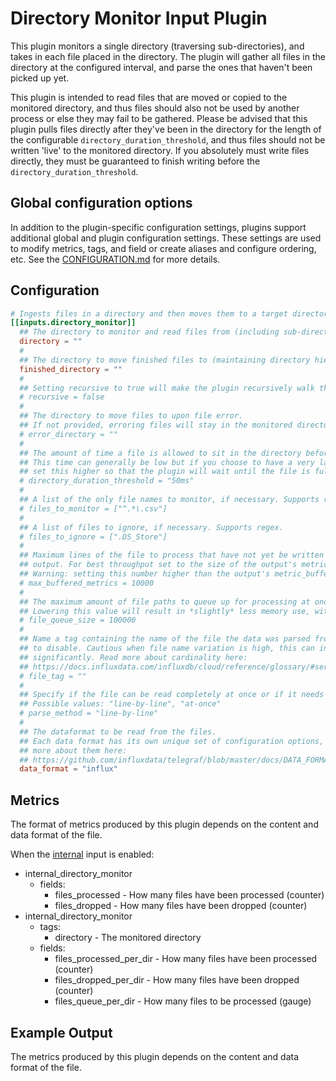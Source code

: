 # Directory Monitor Input Plugin

This plugin monitors a single directory (traversing sub-directories),
and takes in each file placed in the directory.  The plugin will gather all
files in the directory at the configured interval, and parse the ones that
haven't been picked up yet.

This plugin is intended to read files that are moved or copied to the monitored
directory, and thus files should also not be used by another process or else
they may fail to be gathered. Please be advised that this plugin pulls files
directly after they've been in the directory for the length of the configurable
`directory_duration_threshold`, and thus files should not be written 'live' to
the monitored directory. If you absolutely must write files directly, they must
be guaranteed to finish writing before the `directory_duration_threshold`.

## Global configuration options <!-- @/docs/includes/plugin_config.md -->

In addition to the plugin-specific configuration settings, plugins support
additional global and plugin configuration settings. These settings are used to
modify metrics, tags, and field or create aliases and configure ordering, etc.
See the [CONFIGURATION.md][CONFIGURATION.md] for more details.

[CONFIGURATION.md]: ../../../docs/CONFIGURATION.md#plugins

## Configuration

```toml @sample.conf
# Ingests files in a directory and then moves them to a target directory.
[[inputs.directory_monitor]]
  ## The directory to monitor and read files from (including sub-directories if "recursive" is true).
  directory = ""
  #
  ## The directory to move finished files to (maintaining directory hierachy from source).
  finished_directory = ""
  #
  ## Setting recursive to true will make the plugin recursively walk the directory and process all sub-directories.
  # recursive = false
  #
  ## The directory to move files to upon file error.
  ## If not provided, erroring files will stay in the monitored directory.
  # error_directory = ""
  #
  ## The amount of time a file is allowed to sit in the directory before it is picked up.
  ## This time can generally be low but if you choose to have a very large file written to the directory and it's potentially slow,
  ## set this higher so that the plugin will wait until the file is fully copied to the directory.
  # directory_duration_threshold = "50ms"
  #
  ## A list of the only file names to monitor, if necessary. Supports regex. If left blank, all files are ingested.
  # files_to_monitor = ["^.*\.csv"]
  #
  ## A list of files to ignore, if necessary. Supports regex.
  # files_to_ignore = [".DS_Store"]
  #
  ## Maximum lines of the file to process that have not yet be written by the
  ## output. For best throughput set to the size of the output's metric_buffer_limit.
  ## Warning: setting this number higher than the output's metric_buffer_limit can cause dropped metrics.
  # max_buffered_metrics = 10000
  #
  ## The maximum amount of file paths to queue up for processing at once, before waiting until files are processed to find more files.
  ## Lowering this value will result in *slightly* less memory use, with a potential sacrifice in speed efficiency, if absolutely necessary.
  # file_queue_size = 100000
  #
  ## Name a tag containing the name of the file the data was parsed from.  Leave empty
  ## to disable. Cautious when file name variation is high, this can increase the cardinality
  ## significantly. Read more about cardinality here:
  ## https://docs.influxdata.com/influxdb/cloud/reference/glossary/#series-cardinality
  # file_tag = ""
  #
  ## Specify if the file can be read completely at once or if it needs to be read line by line (default).
  ## Possible values: "line-by-line", "at-once"
  # parse_method = "line-by-line"
  #
  ## The dataformat to be read from the files.
  ## Each data format has its own unique set of configuration options, read
  ## more about them here:
  ## https://github.com/influxdata/telegraf/blob/master/docs/DATA_FORMATS_INPUT.md
  data_format = "influx"
```

## Metrics

The format of metrics produced by this plugin depends on the content and data
format of the file.

When the [internal][] input is enabled:

- internal_directory_monitor
  - fields:
    - files_processed - How many files have been processed (counter)
    - files_dropped - How many files have been dropped (counter)
- internal_directory_monitor
  - tags:
    - directory - The monitored directory
  - fields:
    - files_processed_per_dir - How many files have been processed (counter)
    - files_dropped_per_dir - How many files have been dropped (counter)
    - files_queue_per_dir - How many files to be processed (gauge)

## Example Output

The metrics produced by this plugin depends on the content and data
format of the file.

[internal]: /plugins/inputs/internal
